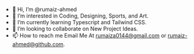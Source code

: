 - 👋 Hi, I’m @rumaiz-ahmed
- 👀 I’m interested in Coding, Designing, Sports, and Art. 
- 🌱 I’m currently learning Typescript and Tailwind CSS. 
- 💞️ I’m looking to collaborate on New Project Ideas. 
- 📫 How to reach me Email Me At rumaiza0144@gmail.com or rumaiz-ahmed@github.com. 

<!---
rumaiz-ahmed/rumaiz-ahmed is a ✨ special ✨ repository because its `README.md` (this file) appears on your GitHub profile.
You can click the Preview link to take a look at your changes.
--->
